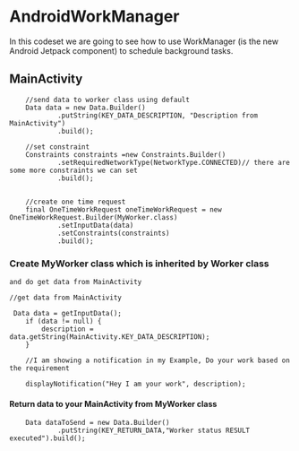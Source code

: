 # AndroidWorkManager

In this codeset we are going to see how to use WorkManager (is the new Android Jetpack component) to schedule background tasks. 


## MainActivity


        //send data to worker class using default
        Data data = new Data.Builder()
                .putString(KEY_DATA_DESCRIPTION, "Description from MainActivity")
                .build();

        //set constraint
        Constraints constraints =new Constraints.Builder()
                .setRequiredNetworkType(NetworkType.CONNECTED)// there are some more constraints we can set
                .build();


        //create one time request
        final OneTimeWorkRequest oneTimeWorkRequest = new OneTimeWorkRequest.Builder(MyWorker.class)
                .setInputData(data)
                .setConstraints(constraints)
                .build();
                
        
### Create MyWorker class which is inherited by Worker class
    and do get data from MainActivity
    
    //get data from MainActivity
    
     Data data = getInputData();
        if (data != null) {
            description = data.getString(MainActivity.KEY_DATA_DESCRIPTION);
        }

        //I am showing a notification in my Example, Do your work based on the requirement
    
        displayNotification("Hey I am your work", description);

#### Return data to your MainActivity from MyWorker class

        Data dataToSend = new Data.Builder()
                .putString(KEY_RETURN_DATA,"Worker status RESULT executed").build();
